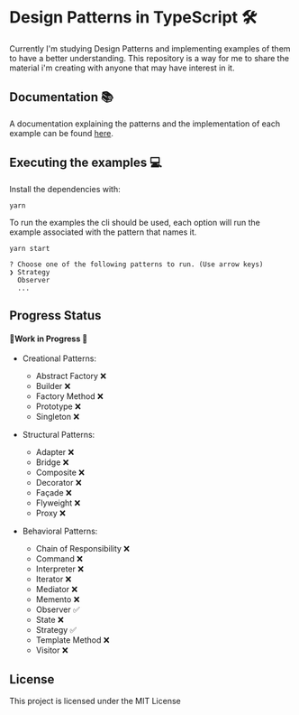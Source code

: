# Design Patterns in TypeScript 🛠

Currently I'm studying Design Patterns and implementing examples of them to have a better understanding. This repository is a way for me to share the material i'm creating with anyone that may have interest in it.


## Documentation 📚

A documentation explaining the patterns and the implementation of each example can be found [here](https://www.notion.so/Design-Patterns-c2bdb756a38d44388a990b5367123177).


## Executing the examples 💻

Install the dependencies with:

```
yarn
```

To run the examples the cli should be used, each option will run the example associated with the pattern that names it.

```
yarn start

? Choose one of the following patterns to run. (Use arrow keys)
❯ Strategy
  Observer
  ...
```


## Progress Status

#### 👷Work in Progress 🚧

- Creational Patterns:

  - Abstract Factory ❌
  - Builder ❌
  - Factory Method ❌
  - Prototype ❌
  - Singleton ❌

- Structural Patterns:

  - Adapter ❌
  - Bridge ❌
  - Composite ❌
  - Decorator ❌
  - Façade ❌
  - Flyweight ❌
  - Proxy ❌

- Behavioral Patterns:
  - Chain of Responsibility ❌
  - Command ❌
  - Interpreter ❌
  - Iterator ❌
  - Mediator ❌
  - Memento ❌
  - Observer ✅
  - State ❌
  - Strategy ✅
  - Template Method ❌
  - Visitor ❌

## License

This project is licensed under the MIT License
